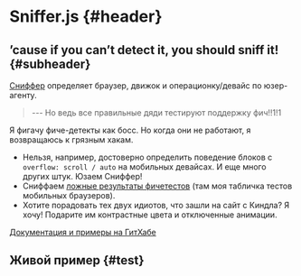 # Sniffer.js {#header}

## &rsquo;cause if you can&rsquo;t detect it, you should sniff it! {#subheader}

[Сниффер](https://github.com/wilddeer/Sniffer) определяет браузер, движок и операционку/девайс по юзер-агенту.

> --- Но ведь все правильные дяди тестируют поддержку фич!!1!1

Я фигачу фиче-детекты как босс. Но когда они не работают, я возвращаюсь к грязным хакам.

- Нельзя, например, достоверно определить поведение блоков с `overflow: scroll / auto` на мобильных девайсах. И еще много других штук. Юзаем Сниффер!
- Сниффаем [ложные результаты фичетестов](https://docs.google.com/spreadsheet/ccc?key=0AjA1cIs8C8MGdFdyQ0lMQnhMbHJEeVZpMW9XejhzU2c&usp=sharing#gid=0) (там моя табличка тестов мобильных браузеров).
- Хотите порадовать тех двух идиотов, что зашли на сайт с Киндла? Я хочу! Подарите им контрастные цвета и отключенные анимации.

[Документация и примеры на ГитХабе](https://github.com/wilddeer/Sniffer)

## Живой пример {#test}

<div id="test_console"></div>

<script>
	dzDelayed.push(function() {
		testConsole.log('<b>Sniff.os.name</b><br>'+Sniff.os.name);
		testConsole.log('<b>Sniff.os.fullName</b><br>'+Sniff.os.fullName);
		testConsole.log('<b>Sniff.os.version</b><br>'+Sniff.os.version);
		Sniff.os.versionName && testConsole.log('<b>Sniff.os.versionName</b><br>'+Sniff.os.versionName);
		testConsole.log('<b>Sniff.browser.name</b><br>'+Sniff.browser.name);
		testConsole.log('<b>Sniff.browser.fullName</b><br>'+Sniff.browser.fullName);
		testConsole.log('<b>Sniff.browser.engine</b><br>'+Sniff.browser.engine);
		testConsole.log('<b>Sniff.browser.version</b><br>'+Sniff.browser.version);

		for (var prop in Sniff.features) {
			testConsole.log('<b>Sniff.features.'+prop+':</b><br>'+Sniff.features[prop]);
		}
	});
</script>
